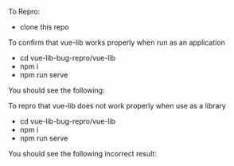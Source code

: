 To Repro:

- clone this repo

To confirm that vue-lib works properly when run as an application

- cd vue-lib-bug-repro/vue-lib
- npm i
- npm run serve

You should see the following:

To repro that vue-lib does not work properly when use as a library

- cd vue-lib-bug-repro/vue-lib
- npm i
- npm run serve

You should see the following incorrect result:
